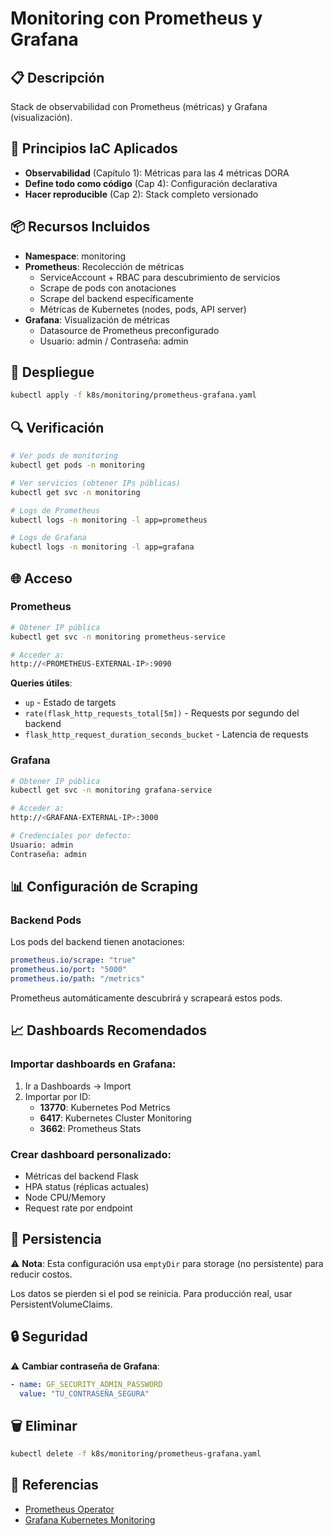 # Monitoring con Prometheus y Grafana

## 📋 Descripción
Stack de observabilidad con Prometheus (métricas) y Grafana (visualización).

## 🎯 Principios IaC Aplicados
- **Observabilidad** (Capítulo 1): Métricas para las 4 métricas DORA
- **Define todo como código** (Cap 4): Configuración declarativa
- **Hacer reproducible** (Cap 2): Stack completo versionado

## 📦 Recursos Incluidos
- **Namespace**: monitoring
- **Prometheus**: Recolección de métricas
  - ServiceAccount + RBAC para descubrimiento de servicios
  - Scrape de pods con anotaciones
  - Scrape del backend específicamente
  - Métricas de Kubernetes (nodes, pods, API server)
- **Grafana**: Visualización de métricas
  - Datasource de Prometheus preconfigurado
  - Usuario: admin / Contraseña: admin

## 🚀 Despliegue
```bash
kubectl apply -f k8s/monitoring/prometheus-grafana.yaml
```

## 🔍 Verificación
```bash
# Ver pods de monitoring
kubectl get pods -n monitoring

# Ver servicios (obtener IPs públicas)
kubectl get svc -n monitoring

# Logs de Prometheus
kubectl logs -n monitoring -l app=prometheus

# Logs de Grafana
kubectl logs -n monitoring -l app=grafana
```

## 🌐 Acceso

### Prometheus
```bash
# Obtener IP pública
kubectl get svc -n monitoring prometheus-service

# Acceder a:
http://<PROMETHEUS-EXTERNAL-IP>:9090
```

**Queries útiles**:
- `up` - Estado de targets
- `rate(flask_http_requests_total[5m])` - Requests por segundo del backend
- `flask_http_request_duration_seconds_bucket` - Latencia de requests

### Grafana
```bash
# Obtener IP pública
kubectl get svc -n monitoring grafana-service

# Acceder a:
http://<GRAFANA-EXTERNAL-IP>:3000

# Credenciales por defecto:
Usuario: admin
Contraseña: admin
```

## 📊 Configuración de Scraping

### Backend Pods
Los pods del backend tienen anotaciones:
```yaml
prometheus.io/scrape: "true"
prometheus.io/port: "5000"
prometheus.io/path: "/metrics"
```

Prometheus automáticamente descubrirá y scrapeará estos pods.

## 📈 Dashboards Recomendados

### Importar dashboards en Grafana:
1. Ir a Dashboards → Import
2. Importar por ID:
   - **13770**: Kubernetes Pod Metrics
   - **6417**: Kubernetes Cluster Monitoring
   - **3662**: Prometheus Stats

### Crear dashboard personalizado:
- Métricas del backend Flask
- HPA status (réplicas actuales)
- Node CPU/Memory
- Request rate por endpoint

## 💾 Persistencia

⚠️ **Nota**: Esta configuración usa `emptyDir` para storage (no persistente) para reducir costos.

Los datos se pierden si el pod se reinicia. Para producción real, usar PersistentVolumeClaims.

## 🔒 Seguridad

⚠️ **Cambiar contraseña de Grafana**:
```yaml
- name: GF_SECURITY_ADMIN_PASSWORD
  value: "TU_CONTRASEÑA_SEGURA"
```

## 🗑️ Eliminar
```bash
kubectl delete -f k8s/monitoring/prometheus-grafana.yaml
```

## 🔗 Referencias
- [Prometheus Operator](https://github.com/prometheus-operator/prometheus-operator)
- [Grafana Kubernetes Monitoring](https://grafana.com/docs/grafana/latest/setup-grafana/configure-kubernetes/)

